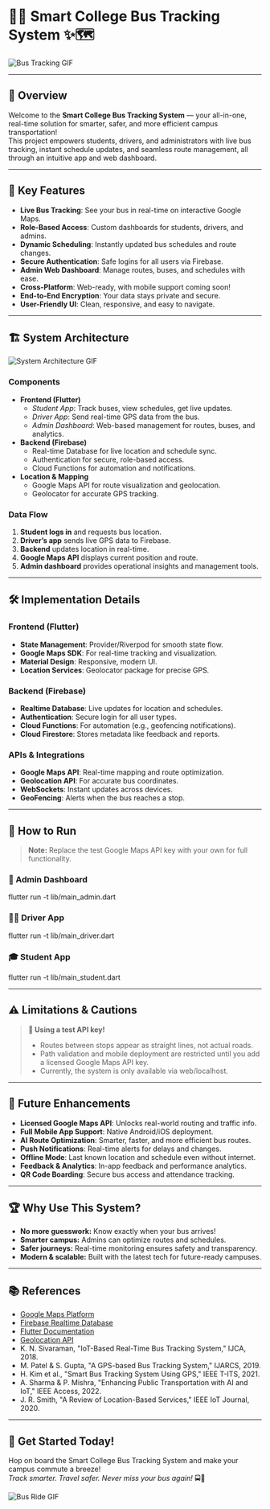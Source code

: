 # 🚌✨ Smart College Bus Tracking System ✨🗺️

![Bus Tracking GIF](https://media.giphy.com/media/3o7TKtnuHOHHUjR38Y/giphy.gif)

---

## 🚀 Overview

Welcome to the **Smart College Bus Tracking System** — your all-in-one, real-time solution for smarter, safer, and more efficient campus transportation!  
This project empowers students, drivers, and administrators with live bus tracking, instant schedule updates, and seamless route management, all through an intuitive app and web dashboard.

---

## 🎯 Key Features

- **Live Bus Tracking**: See your bus in real-time on interactive Google Maps.
- **Role-Based Access**: Custom dashboards for students, drivers, and admins.
- **Dynamic Scheduling**: Instantly updated bus schedules and route changes.
- **Secure Authentication**: Safe logins for all users via Firebase.
- **Admin Web Dashboard**: Manage routes, buses, and schedules with ease.
- **Cross-Platform**: Web-ready, with mobile support coming soon!
- **End-to-End Encryption**: Your data stays private and secure.
- **User-Friendly UI**: Clean, responsive, and easy to navigate.

---

## 🏗️ System Architecture

![System Architecture GIF](https://media.giphy.com/media/26ufnwz3wDUli7GU0/giphy.gif)

### Components

- **Frontend (Flutter)**
  - *Student App*: Track buses, view schedules, get live updates.
  - *Driver App*: Send real-time GPS data from the bus.
  - *Admin Dashboard*: Web-based management for routes, buses, and analytics.
- **Backend (Firebase)**
  - Real-time Database for live location and schedule sync.
  - Authentication for secure, role-based access.
  - Cloud Functions for automation and notifications.
- **Location & Mapping**
  - Google Maps API for route visualization and geolocation.
  - Geolocator for accurate GPS tracking.

### Data Flow

1. **Student logs in** and requests bus location.
2. **Driver’s app** sends live GPS data to Firebase.
3. **Backend** updates location in real-time.
4. **Google Maps API** displays current position and route.
5. **Admin dashboard** provides operational insights and management tools.

---

## 🛠️ Implementation Details

### Frontend (Flutter)

- **State Management**: Provider/Riverpod for smooth state flow.
- **Google Maps SDK**: For real-time tracking and visualization.
- **Material Design**: Responsive, modern UI.
- **Location Services**: Geolocator package for precise GPS.

### Backend (Firebase)

- **Realtime Database**: Live updates for location and schedules.
- **Authentication**: Secure login for all user types.
- **Cloud Functions**: For automation (e.g., geofencing notifications).
- **Cloud Firestore**: Stores metadata like feedback and reports.

### APIs & Integrations

- **Google Maps API**: Real-time mapping and route optimization.
- **Geolocation API**: For accurate bus coordinates.
- **WebSockets**: Instant updates across devices.
- **GeoFencing**: Alerts when the bus reaches a stop.

---

## 🚦 How to Run

> **Note:** Replace the test Google Maps API key with your own for full functionality.

### 👑 Admin Dashboard

flutter run -t lib/main_admin.dart


### 🧑‍✈️ Driver App

flutter run -t lib/main_driver.dart


### 🎓 Student App

flutter run -t lib/main_student.dart


---

## ⚠️ Limitations & Cautions

> **🚧 Using a test API key!**  
> - Routes between stops appear as straight lines, not actual roads.  
> - Path validation and mobile deployment are restricted until you add a licensed Google Maps API key.
> - Currently, the system is only available via web/localhost.

---

## 🔮 Future Enhancements

- **Licensed Google Maps API**: Unlocks real-world routing and traffic info.
- **Full Mobile App Support**: Native Android/iOS deployment.
- **AI Route Optimization**: Smarter, faster, and more efficient bus routes.
- **Push Notifications**: Real-time alerts for delays and changes.
- **Offline Mode**: Last known location and schedule even without internet.
- **Feedback & Analytics**: In-app feedback and performance analytics.
- **QR Code Boarding**: Secure bus access and attendance tracking.

---

## 🏆 Why Use This System?

- **No more guesswork:** Know exactly when your bus arrives!
- **Smarter campus:** Admins can optimize routes and schedules.
- **Safer journeys:** Real-time monitoring ensures safety and transparency.
- **Modern & scalable:** Built with the latest tech for future-ready campuses.

---

## 📚 References

- [Google Maps Platform](https://developers.google.com/maps/documentation/routes)
- [Firebase Realtime Database](https://firebase.google.com/docs/database)
- [Flutter Documentation](https://flutter.dev/docs)
- [Geolocation API](https://developer.mozilla.org/en-US/docs/Web/API/Geolocation_API)
- K. N. Sivaraman, "IoT-Based Real-Time Bus Tracking System," IJCA, 2018.
- M. Patel & S. Gupta, "A GPS-based Bus Tracking System," IJARCS, 2019.
- H. Kim et al., "Smart Bus Tracking System Using GPS," IEEE T-ITS, 2021.
- A. Sharma & P. Mishra, "Enhancing Public Transportation with AI and IoT," IEEE Access, 2022.
- J. R. Smith, "A Review of Location-Based Services," IEEE IoT Journal, 2020.

---

## 🎉 Get Started Today!

Hop on board the Smart College Bus Tracking System and make your campus commute a breeze!  
_Track smarter. Travel safer. Never miss your bus again!_ 🚍💨

![Bus Ride GIF](https://media.giphy.com/media/l0MYt5jPR6QX5pnqM/giphy.gif)
